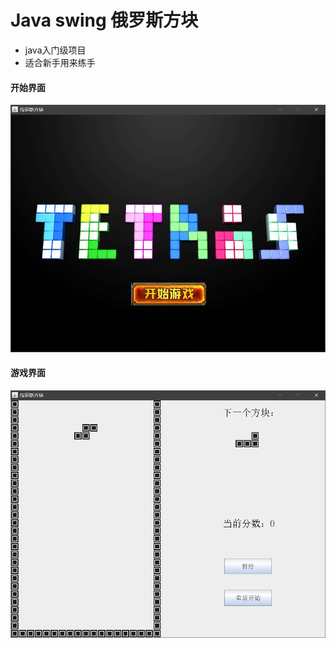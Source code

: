 # Java swing 俄罗斯方块
- java入门级项目
- 适合新手用来练手

#### 开始界面
![](images/game1.png)

#### 游戏界面
![](images/game2.png)
